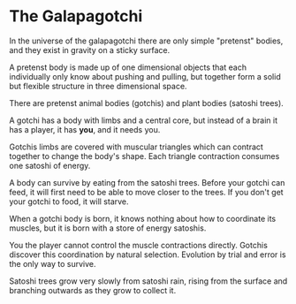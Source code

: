 # The Galapagotchi

In the universe of the galapagotchi there are only simple "pretenst" bodies, and they exist in gravity on a sticky surface.

A pretenst body is made up of one dimensional objects that each individually only know about pushing and pulling, but together form a solid but flexible structure in three dimensional space.

There are pretenst animal bodies (gotchis) and plant bodies (satoshi trees).

A gotchi has a body with limbs and a central core, but instead of a brain it has a player, it has **you**, and it needs you.

Gotchis limbs are covered with muscular triangles which can contract together to change the body's shape. Each triangle contraction consumes one satoshi of energy.

A body can survive by eating from the satoshi trees. Before your gotchi can feed, it will first need to be able to move closer to the trees. If you don't get your gotchi to food, it will starve.

When a gotchi body is born, it knows nothing about how to coordinate its muscles, but it is born with a store of energy satoshis.

You the player cannot control the muscle contractions directly. Gotchis discover this coordination by natural selection. Evolution by trial and error is the only way to survive.

Satoshi trees grow very slowly from satoshi rain, rising from the surface and branching outwards as they grow to collect it.
